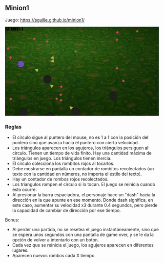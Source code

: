 ## Minion1
 
 Juego: https://sguille.github.io/minion1/
 
![Screenshot de ejemplo](minion1.jpg "Ejemplo de gameplay")

### Reglas

- El círculo sigue al puntero del mouse, no es 1 a 1 con la posición del puntero sino que avanza hacia el puntero con cierta velocidad.
- Los triángulos aparecen en los agujeros, los triángulos persiguen al circulo. Tienen un tiempo de vida finito. Hay una cantidad máxima de triángulos en juego. Los triángulos tienen inercia.
 - El círculo colecciona los rombitos rojos al tocarlos.
 - Debe mostrarse en pantalla un contador de rombitos recolectados (un texto con la cantidad en números, no importa el estilo del texto).
 - Hay un contador de rombos rojos recolectados.
 - Los triangulos rompen el círculo si lo tocan. El juego se reinicia cuando esto ocurre.
 - Al presionar la barra espaciadora, el personaje hace un "dash" hacia la dirección en la que apunte en ese momento. Donde dash significa, en este caso, aumentar su velocidad x3 durante 0.4 segundos, pero pierde la capacidad de cambiar de dirección por ese tiempo.

Bonus:
 - Al perder una partida, no se resetea el juego instantáneamente, sino que se espera unos segundos con una pantalla de game over, y se le da la opción de volver a intentarlo con un botón.
 - Cada vez que se reinicia el juego, los agujeros aparecen en diferentes lugares.
 - Aparecen nuevos rombos cada X tiempo.